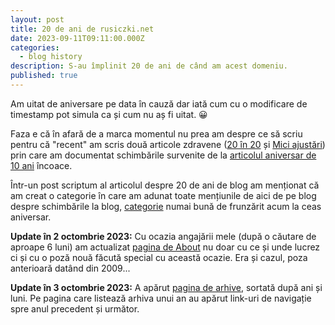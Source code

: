 ```yaml
---
layout: post
title: 20 de ani de rusiczki.net
date: 2023-09-11T09:11:00.000Z
categories:
  - blog history
description: S-au împlinit 20 de ani de când am acest domeniu.
published: true
---
```

Am uitat de aniversare pe data în cauză dar iată cum cu o modificare de timestamp pot simula ca și cum nu aș fi uitat. 😀

Faza e că în afară de a marca momentul nu prea am despre ce să scriu pentru că "recent" am scris două articole zdravene ([20 în 20](https://www.rusiczki.net/2022/12/20/20-in-20/) și [Mici ajustări](https://www.rusiczki.net/2023/01/12/mici-ajustari/)) prin care am documentat schimbările survenite de la [articolul aniversar de 10 ani](https://www.rusiczki.net/2013/09/11/zece-ani-de-rusiczki-net/) încoace.

Într-un post scriptum al articolul despre 20 de ani de blog am menționat că am creat o categorie în care am adunat toate mențiunile de aici de pe blog despre schimbările la blog, [categorie](https://www.rusiczki.net/category/blog-history/) numai bună de frunzărit acum la ceas aniversar.

**Update în 2 octombrie 2023:** Cu ocazia angajării mele (după o căutare de aproape 6 luni) am actualizat [pagina de About](https://www.rusiczki.net/about/) nu doar cu ce și unde lucrez ci și cu o poză nouă făcută special cu această ocazie. Era și cazul, poza anterioară datând din 2009...

**Update în 3 octombrie 2023:** A apărut [pagina de arhive](https://www.rusiczki.net/archives/), sortată după ani și luni. Pe pagina care listează arhiva unui an au apărut link-uri de navigație spre anul precedent și următor.

